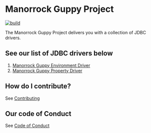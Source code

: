 # Manorrock Guppy Project

[![build](https://github.com/manorrock/guppy/actions/workflows/build.yml/badge.svg)](https://github.com/manorrock/guppy/actions/workflows/build.yml)

The Manorrock Guppy Project delivers you with a collection of JDBC drivers.

## See our list of JDBC drivers below

1. [Manorrock Guppy Environment Driver](guppy-environment/README.md)
1. [Manorrock Guppy Property Driver](guppy-property/README.md)

## How do I contribute?

See [Contributing](CONTRIBUTING.md)

## Our code of Conduct

See [Code of Conduct](CODE_OF_CONDUCT.md)
